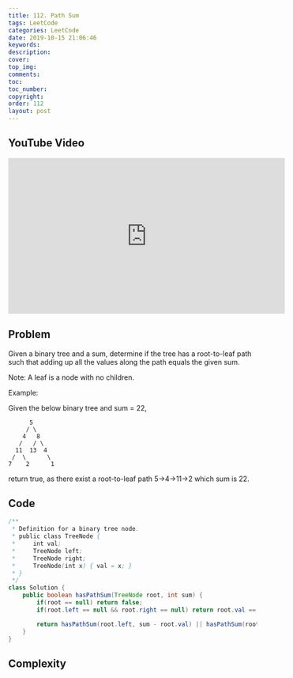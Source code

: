 ```yaml
---
title: 112. Path Sum
tags: LeetCode
categories: LeetCode
date: 2019-10-15 21:06:46
keywords:
description:
cover:
top_img:
comments:
toc:
toc_number:
copyright:
order: 112
layout: post
---
```


## YouTube Video

<iframe width="560" height="315" src="https://www.youtube.com/embed/C0pOWEucp4M" frameborder="0" allow="accelerometer; autoplay; encrypted-media; gyroscope; picture-in-picture" allowfullscreen></iframe>

## Problem

Given a binary tree and a sum, determine if the tree has a root-to-leaf path such that adding up all the values along the path equals the given sum.

Note: A leaf is a node with no children.

Example:

Given the below binary tree and sum = 22,

```
      5
     / \
    4   8
   /   / \
  11  13  4
 /  \      \
7    2      1
```

return true, as there exist a root-to-leaf path 5->4->11->2 which sum is 22.

## Code

```java
/**
 * Definition for a binary tree node.
 * public class TreeNode {
 *     int val;
 *     TreeNode left;
 *     TreeNode right;
 *     TreeNode(int x) { val = x; }
 * }
 */
class Solution {
    public boolean hasPathSum(TreeNode root, int sum) {
        if(root == null) return false;
        if(root.left == null && root.right == null) return root.val == sum;

        return hasPathSum(root.left, sum - root.val) || hasPathSum(root.right, sum - root.val);
    }
}
```

## Complexity
